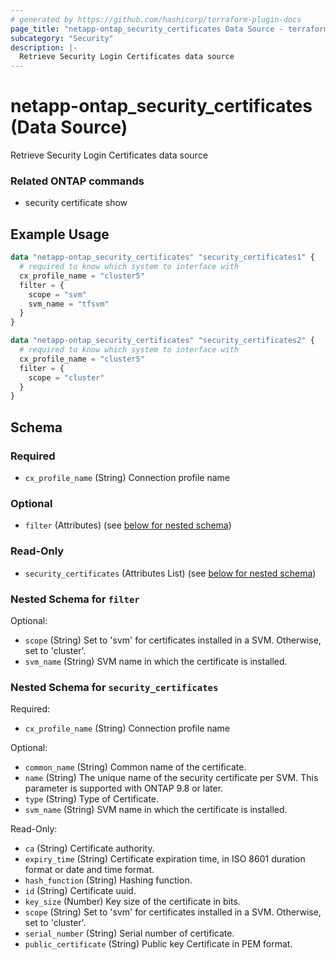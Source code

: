 ```yaml
---
# generated by https://github.com/hashicorp/terraform-plugin-docs
page_title: "netapp-ontap_security_certificates Data Source - terraform-provider-netapp-ontap"
subcategory: "Security"
description: |-
  Retrieve Security Login Certificates data source
---
```


# netapp-ontap_security_certificates (Data Source)

Retrieve Security Login Certificates data source

### Related ONTAP commands
* security certificate show

## Example Usage

```terraform
data "netapp-ontap_security_certificates" "security_certificates1" {
  # required to know which system to interface with
  cx_profile_name = "cluster5"
  filter = {
    scope = "svm"
    svm_name = "tfsvm"
  }
}

data "netapp-ontap_security_certificates" "security_certificates2" {
  # required to know which system to interface with
  cx_profile_name = "cluster5"
  filter = {
    scope = "cluster"
  }
}
```

<!-- schema generated by tfplugindocs -->
## Schema

### Required

- `cx_profile_name` (String) Connection profile name

### Optional

- `filter` (Attributes) (see [below for nested schema](#nestedatt--filter))

### Read-Only

- `security_certificates` (Attributes List) (see [below for nested schema](#nestedatt--security_certificates))

<a id="nestedatt--filter"></a>
### Nested Schema for `filter`

Optional:

- `scope` (String) Set to 'svm' for certificates installed in a SVM. Otherwise, set to 'cluster'.
- `svm_name` (String) SVM name in which the certificate is installed.


<a id="nestedatt--security_certificates"></a>
### Nested Schema for `security_certificates`

Required:

- `cx_profile_name` (String) Connection profile name

Optional:

- `common_name` (String) Common name of the certificate.
- `name` (String) The unique name of the security certificate per SVM. This parameter is supported with ONTAP 9.8 or later.
- `type` (String) Type of Certificate.
- `svm_name` (String) SVM name in which the certificate is installed.

Read-Only:

- `ca` (String) Certificate authority.
- `expiry_time` (String) Certificate expiration time, in ISO 8601 duration format or date and time format.
- `hash_function` (String) Hashing function.
- `id` (String) Certificate uuid.
- `key_size` (Number) Key size of the certificate in bits.
- `scope` (String) Set to 'svm' for certificates installed in a SVM. Otherwise, set to 'cluster'.
- `serial_number` (String) Serial number of certificate.
- `public_certificate` (String) Public key Certificate in PEM format.
